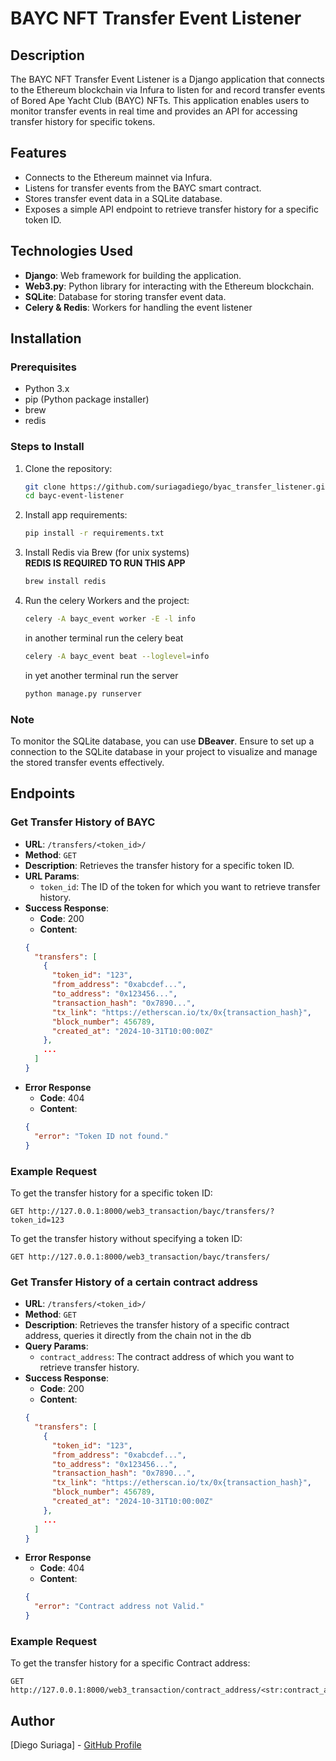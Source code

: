 # BAYC NFT Transfer Event Listener

## Description
The BAYC NFT Transfer Event Listener is a Django application that connects to the Ethereum blockchain via Infura to listen for and record transfer events of Bored Ape Yacht Club (BAYC) NFTs. This application enables users to monitor transfer events in real time and provides an API for accessing transfer history for specific tokens.

## Features
- Connects to the Ethereum mainnet via Infura.
- Listens for transfer events from the BAYC smart contract.
- Stores transfer event data in a SQLite database.
- Exposes a simple API endpoint to retrieve transfer history for a specific token ID.

## Technologies Used
- **Django**: Web framework for building the application.
- **Web3.py**: Python library for interacting with the Ethereum blockchain.
- **SQLite**: Database for storing transfer event data.
- **Celery & Redis**: Workers for handling the event listener

## Installation

### Prerequisites
- Python 3.x
- pip (Python package installer)
- brew
- redis

### Steps to Install
1. Clone the repository:
   ```bash
   git clone https://github.com/suriagadiego/byac_transfer_listener.git
   cd bayc-event-listener
    ```

2. Install  app requirements:
    ```bash
    pip install -r requirements.txt
    ```

3. Install Redis via Brew (for unix systems) <br>
    **REDIS IS REQUIRED TO RUN THIS APP**
    ```bash
    brew install redis
    ```

4. Run the celery Workers and the project:
    ```bash
    celery -A bayc_event worker -E -l info
    ```

    in another terminal run the celery beat
    ```bash
    celery -A bayc_event beat --loglevel=info
    ```

    in yet another terminal run the server
    ```bash
    python manage.py runserver
    ```


### Note
To monitor the SQLite database, you can use **DBeaver**. Ensure to set up a connection to the SQLite database in your project to visualize and manage the stored transfer events effectively.


## Endpoints

### Get Transfer History of BAYC
- **URL**: `/transfers/<token_id>/`
- **Method**: `GET`
- **Description**: Retrieves the transfer history for a specific token ID.
- **URL Params**: 
  - `token_id`: The ID of the token for which you want to retrieve transfer history.
- **Success Response**:
  - **Code**: 200
  - **Content**: 
  ```json
  {
    "transfers": [
      {
        "token_id": "123",
        "from_address": "0xabcdef...",
        "to_address": "0x123456...",
        "transaction_hash": "0x7890...",
        "tx_link": "https://etherscan.io/tx/0x{transaction_hash}",
        "block_number": 456789,
        "created_at": "2024-10-31T10:00:00Z"
      },
      ...
    ]
  }

- **Error Response**
  - **Code**: 404
  - **Content**: 
  ```json
  {
    "error": "Token ID not found."
  }
  ```

### Example Request
To get the transfer history for a specific token ID:

```http
GET http://127.0.0.1:8000/web3_transaction/bayc/transfers/?token_id=123
```

To get the transfer history without specifying a token ID:
```http
GET http://127.0.0.1:8000/web3_transaction/bayc/transfers/
```

### Get Transfer History of a certain contract address
- **URL**: `/transfers/<token_id>/`
- **Method**: `GET`
- **Description**: Retrieves the transfer history of a specific contract address, queries it directly from the chain not in the db
- **Query Params**: 
  - `contract_address`: The contract address of which you want to retrieve transfer history.
- **Success Response**:
  - **Code**: 200
  - **Content**: 
  ```json
  {
    "transfers": [
      {
        "token_id": "123",
        "from_address": "0xabcdef...",
        "to_address": "0x123456...",
        "transaction_hash": "0x7890...",
        "tx_link": "https://etherscan.io/tx/0x{transaction_hash}",
        "block_number": 456789,
        "created_at": "2024-10-31T10:00:00Z"
      },
      ...
    ]
  }

- **Error Response**
  - **Code**: 404
  - **Content**: 
  ```json
  {
    "error": "Contract address not Valid."
  }
  ```

### Example Request
To get the transfer history for a specific Contract address:
```http
GET http://127.0.0.1:8000/web3_transaction/contract_address/<str:contract_address>/
```


## Author
[Diego Suriaga] - [GitHub Profile](https://github.com/suriagadiego)
